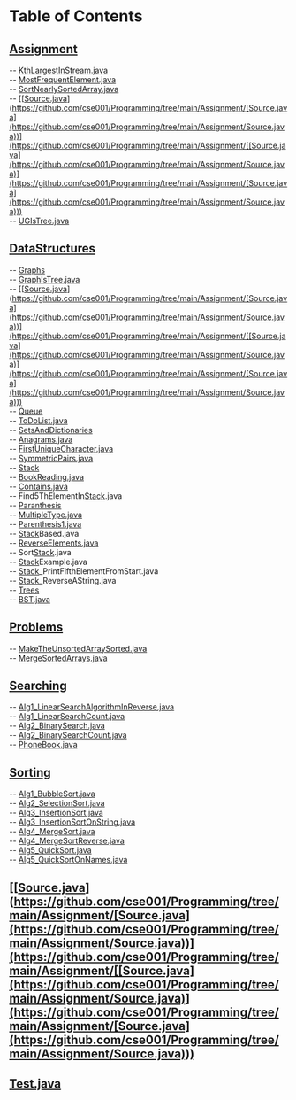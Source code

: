 # Table of Contents<br>
## [Assignment](https://github.com/cse001/Programming/tree/main/Assignment)<br>
   -- [KthLargestInStream.java](https://github.com/cse001/Programming/tree/main/Assignment/KthLargestInStream.java)<br>
   -- [MostFrequentElement.java](https://github.com/cse001/Programming/tree/main/Assignment/MostFrequentElement.java)<br>
   -- [SortNearlySortedArray.java](https://github.com/cse001/Programming/tree/main/Assignment/SortNearlySortedArray.java)<br>
   -- [[[Source.java](https://github.com/cse001/Programming/tree/main/Assignment/Source.java)](https://github.com/cse001/Programming/tree/main/Assignment/[Source.java](https://github.com/cse001/Programming/tree/main/Assignment/Source.java))](https://github.com/cse001/Programming/tree/main/Assignment/[[Source.java](https://github.com/cse001/Programming/tree/main/Assignment/Source.java)](https://github.com/cse001/Programming/tree/main/Assignment/[Source.java](https://github.com/cse001/Programming/tree/main/Assignment/Source.java)))<br>
   -- [UGIsTree.java](https://github.com/cse001/Programming/tree/main/Assignment/UGIsTree.java)<br>
## [DataStructures](https://github.com/cse001/Programming/tree/main/DataStructures)<br>
   -- [Graphs](https://github.com/cse001/Programming/tree/main/DataStructures/Graphs)<br>
      -- [GraphIsTree.java](https://github.com/cse001/Programming/tree/main/DataStructures/Graphs/GraphIsTree.java)<br>
      -- [[[Source.java](https://github.com/cse001/Programming/tree/main/Assignment/Source.java)](https://github.com/cse001/Programming/tree/main/Assignment/[Source.java](https://github.com/cse001/Programming/tree/main/Assignment/Source.java))](https://github.com/cse001/Programming/tree/main/Assignment/[[Source.java](https://github.com/cse001/Programming/tree/main/Assignment/Source.java)](https://github.com/cse001/Programming/tree/main/Assignment/[Source.java](https://github.com/cse001/Programming/tree/main/Assignment/Source.java)))<br>
   -- [Queue](https://github.com/cse001/Programming/tree/main/DataStructures/Queue)<br>
      -- [ToDoList.java](https://github.com/cse001/Programming/tree/main/DataStructures/Queue/ToDoList.java)<br>
   -- [SetsAndDictionaries](https://github.com/cse001/Programming/tree/main/DataStructures/SetsAndDictionaries)<br>
      -- [Anagrams.java](https://github.com/cse001/Programming/tree/main/DataStructures/SetsAndDictionaries/Anagrams.java)<br>
      -- [FirstUniqueCharacter.java](https://github.com/cse001/Programming/tree/main/DataStructures/SetsAndDictionaries/FirstUniqueCharacter.java)<br>
      -- [SymmetricPairs.java](https://github.com/cse001/Programming/tree/main/DataStructures/SetsAndDictionaries/SymmetricPairs.java)<br>
   -- [Stack](https://github.com/cse001/Programming/tree/main/DataStructures/Stack)<br>
      -- [BookReading.java](https://github.com/cse001/Programming/tree/main/DataStructures/Stack/BookReading.java)<br>
      -- [Contains.java](https://github.com/cse001/Programming/tree/main/DataStructures/Stack/Contains.java)<br>
      -- Find5ThElementIn[Stack](https://github.com/cse001/Programming/tree/main/DataStructures/Stack).java<br>
      -- [Paranthesis](https://github.com/cse001/Programming/tree/main/DataStructures/Stack/Paranthesis)<br>
         -- [MultipleType.java](https://github.com/cse001/Programming/tree/main/DataStructures/Stack/Paranthesis/MultipleType.java)<br>
         -- [Parenthesis1.java](https://github.com/cse001/Programming/tree/main/DataStructures/Stack/Paranthesis/Parenthesis1.java)<br>
         -- [Stack](https://github.com/cse001/Programming/tree/main/DataStructures/Stack)Based.java<br>
      -- [ReverseElements.java](https://github.com/cse001/Programming/tree/main/DataStructures/Stack/ReverseElements.java)<br>
      -- Sort[Stack](https://github.com/cse001/Programming/tree/main/DataStructures/Stack).java<br>
      -- [Stack](https://github.com/cse001/Programming/tree/main/DataStructures/Stack)Example.java<br>
      -- [Stack](https://github.com/cse001/Programming/tree/main/DataStructures/Stack)_PrintFifthElementFromStart.java<br>
      -- [Stack](https://github.com/cse001/Programming/tree/main/DataStructures/Stack)_ReverseAString.java<br>
   -- [Trees](https://github.com/cse001/Programming/tree/main/DataStructures/Trees)<br>
       -- [BST.java](https://github.com/cse001/Programming/tree/main/DataStructures/Trees/BST.java)<br>
## [Problems](https://github.com/cse001/Programming/tree/main/Problems)<br>
   -- [MakeTheUnsortedArraySorted.java](https://github.com/cse001/Programming/tree/main/Problems/MakeTheUnsortedArraySorted.java)<br>
   -- [MergeSortedArrays.java](https://github.com/cse001/Programming/tree/main/Problems/MergeSortedArrays.java)<br>
## [Searching](https://github.com/cse001/Programming/tree/main/Searching)<br>
   -- [Alg1_LinearSearchAlgorithmInReverse.java](https://github.com/cse001/Programming/tree/main/Searching/Alg1_LinearSearchAlgorithmInReverse.java)<br>
   -- [Alg1_LinearSearchCount.java](https://github.com/cse001/Programming/tree/main/Searching/Alg1_LinearSearchCount.java)<br>
   -- [Alg2_BinarySearch.java](https://github.com/cse001/Programming/tree/main/Searching/Alg2_BinarySearch.java)<br>
   -- [Alg2_BinarySearchCount.java](https://github.com/cse001/Programming/tree/main/Searching/Alg2_BinarySearchCount.java)<br>
   -- [PhoneBook.java](https://github.com/cse001/Programming/tree/main/Searching/PhoneBook.java)<br>
## [Sorting](https://github.com/cse001/Programming/tree/main/Sorting)<br>
   -- [Alg1_BubbleSort.java](https://github.com/cse001/Programming/tree/main/Sorting/Alg1_BubbleSort.java)<br>
   -- [Alg2_SelectionSort.java](https://github.com/cse001/Programming/tree/main/Sorting/Alg2_SelectionSort.java)<br>
   -- [Alg3_InsertionSort.java](https://github.com/cse001/Programming/tree/main/Sorting/Alg3_InsertionSort.java)<br>
   -- [Alg3_InsertionSortOnString.java](https://github.com/cse001/Programming/tree/main/Sorting/Alg3_InsertionSortOnString.java)<br>
   -- [Alg4_MergeSort.java](https://github.com/cse001/Programming/tree/main/Sorting/Alg4_MergeSort.java)<br>
   -- [Alg4_MergeSortReverse.java](https://github.com/cse001/Programming/tree/main/Sorting/Alg4_MergeSortReverse.java)<br>
   -- [Alg5_QuickSort.java](https://github.com/cse001/Programming/tree/main/Sorting/Alg5_QuickSort.java)<br>
   -- [Alg5_QuickSortOnNames.java](https://github.com/cse001/Programming/tree/main/Sorting/Alg5_QuickSortOnNames.java)<br>
## [[[Source.java](https://github.com/cse001/Programming/tree/main/Assignment/Source.java)](https://github.com/cse001/Programming/tree/main/Assignment/[Source.java](https://github.com/cse001/Programming/tree/main/Assignment/Source.java))](https://github.com/cse001/Programming/tree/main/Assignment/[[Source.java](https://github.com/cse001/Programming/tree/main/Assignment/Source.java)](https://github.com/cse001/Programming/tree/main/Assignment/[Source.java](https://github.com/cse001/Programming/tree/main/Assignment/Source.java)))<br>
## [Test.java](https://github.com/cse001/Programming/tree/main/Test.java)<br>

